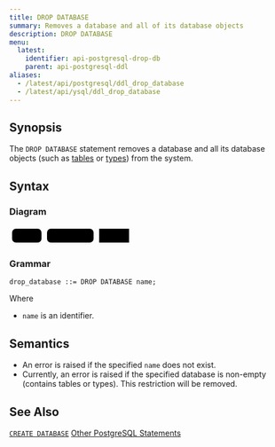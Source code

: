 ```yaml
---
title: DROP DATABASE
summary: Removes a database and all of its database objects
description: DROP DATABASE
menu:
  latest:
    identifier: api-postgresql-drop-db
    parent: api-postgresql-ddl
aliases:
  - /latest/api/postgresql/ddl_drop_database
  - /latest/api/ysql/ddl_drop_database
---
```


## Synopsis
The `DROP DATABASE` statement removes a database and all its database objects (such as [tables](../ddl_create_table) or [types](../ddl_create_type)) from the system.

## Syntax

### Diagram

<svg class="rrdiagram" version="1.1" xmlns:xlink="http://www.w3.org/1999/xlink" xmlns="http://www.w3.org/2000/svg" width="221" height="35" viewbox="0 0 221 35"><path class="connector" d="M0 22h5m53 0h10m84 0h10m54 0h5"/><rect class="literal" x="5" y="5" width="53" height="25" rx="7"/><text class="text" x="15" y="22">DROP</text><rect class="literal" x="68" y="5" width="84" height="25" rx="7"/><text class="text" x="78" y="22">DATABASE</text><a xlink:href="../grammar_diagrams#name"><rect class="rule" x="162" y="5" width="54" height="25"/><text class="text" x="172" y="22">name</text></a></svg>

### Grammar

```
drop_database ::= DROP DATABASE name;
```
Where

- `name` is an identifier.

## Semantics

- An error is raised if the specified `name` does not exist.
- Currently, an error is raised if the specified database is non-empty (contains tables or types). This restriction will be removed.

## See Also
[`CREATE DATABASE`](../ddl_create_database)
[Other PostgreSQL Statements](..)
